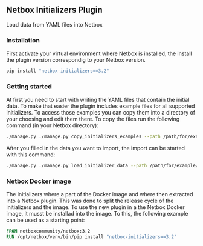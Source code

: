 ## Netbox Initializers Plugin

Load data from YAML files into Netbox

### Installation

First activate your virtual environment where Netbox is installed, the install the plugin version correspondig to your Netbox version.
```bash
pip install "netbox-initializers==3.2"
```

### Getting started

At first you need to start with writing the YAML files that contain the initial data. To make that easier the plugin includes example files for all supported initializers. To access those examples you can copy them into a directory of your choosing and edit them there. To copy the files run the following command (in your Netbox directory):

```bash
./manage.py ./manage.py copy_initializers_examples --path /path/for/example/files
```

After you filled in the data you want to import, the import can be started with this command:

```bash
./manage.py ./manage.py load_initializer_data --path /path/for/example/files
```


### Netbox Docker image

The initializers where a part of the Docker image and where then extracted into a Netbox plugin. This was done to split the release cycle of the initializers and the image.
To use the new plugin in a the Netbox Docker image, it musst be installad into the image. To this, the following example can be used as a starting point:

```dockerfile
FROM netboxcommunity/netbox:3.2
RUN /opt/netbox/venv/bin/pip install "netbox-initializers==3.2"
```
